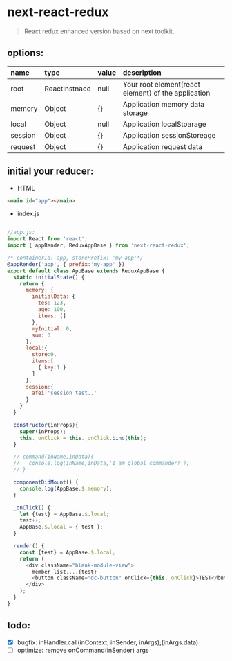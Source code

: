 # next-react-redux
> React redux enhanced version based on next toolkit.

## options:
| name    | type          | value | description                                         |
|:--------|:--------------|:------|:----------------------------------------------------|
| root    | ReactInstnace | null  | Your root element(react element) of the application |
| memory  | Object        | {}    | Application memory data storage                     |
| local   | Object        | null  | Application localStoarage                           |
| session | Object        | {}    | Application sessionStoreage                         |
| request | Object        | {}    | Application request data                            |


## initial your reducer:
+ HTML
```html
<main id="app"></main>
```
+ index.js
```javascript

//app.js:
import React from 'react';
import { appRender, ReduxAppBase } from 'next-react-redux';

/* containerId: app, storePrefix: 'my-app'*/
@appRender('app', { prefix:'my-app' })
export default class AppBase extends ReduxAppBase {
  static initialState() {
    return {
      memory: {
        initialData: {
          tes: 123,
          age: 100,
          items: []
        },
        myInitial: 0,
        sum: 0
      },
      local:{
        store:0,
        items:[
          { key:1 }
        ]
      },
      session:{
        afei:'session test..'
      }
    }
  }

  constructor(inProps){
    super(inProps);
    this._onClick = this._onClick.bind(this);
  }

  // command(inName,inData){
  //   console.log(inName,inData,'I am global commander!');
  // }

  componentDidMount() {
    console.log(AppBase.$.memory);
  }

  _onClick() {
    let {test} = AppBase.$.local;
    test++;
    AppBase.$.local = { test };
  }

  render() {
    const {test} = AppBase.$.local;
    return (
      <div className="blank-module-view">
        member-list....{test}
        <button className="dc-button" onClick={this._onClick}>TEST</button>
      </div>
    );
  }
}
```

## todo:
+ [x] bugfix: inHandler.call(inContext, inSender, inArgs);(inArgs.data)
+ [ ] optimize: remove onCommand(inSender) args
